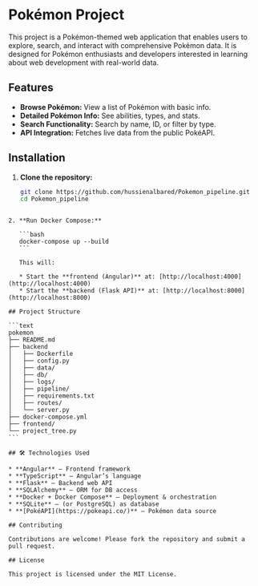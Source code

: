 
# Pokémon Project

This project is a Pokémon-themed web application that enables users to explore, search, and interact with comprehensive Pokémon data. It is designed for Pokémon enthusiasts and developers interested in learning about web development with real-world data.

## Features

- **Browse Pokémon:** View a list of Pokémon with basic info.
- **Detailed Pokémon Info:** See abilities, types, and stats.
- **Search Functionality:** Search by name, ID, or filter by type.
- **API Integration:** Fetches live data from the public PokéAPI.

## Installation

1. **Clone the repository:**

   ```bash
   git clone https://github.com/hussienalbared/Pokemon_pipeline.git
   cd Pokemon_pipeline
````

2. **Run Docker Compose:**

   ```bash
   docker-compose up --build
   ```

   This will:

   * Start the **frontend (Angular)** at: [http://localhost:4000](http://localhost:4000)
   * Start the **backend (Flask API)** at: [http://localhost:8000](http://localhost:8000)

## Project Structure

```text
pokemon
├── README.md
├── backend
│   ├── Dockerfile
│   ├── config.py
│   ├── data/
│   ├── db/
│   ├── logs/
│   ├── pipeline/
│   ├── requirements.txt
│   ├── routes/
│   └── server.py
├── docker-compose.yml
├── frontend/
└── project_tree.py
```

## 🛠️ Technologies Used

* **Angular** – Frontend framework
* **TypeScript** – Angular’s language
* **Flask** – Backend web API
* **SQLAlchemy** – ORM for DB access
* **Docker + Docker Compose** – Deployment & orchestration
* **SQLite** – (or PostgreSQL) as database
* **[PokéAPI](https://pokeapi.co/)** – Pokémon data source

## Contributing

Contributions are welcome! Please fork the repository and submit a pull request.

## License

This project is licensed under the MIT License.

